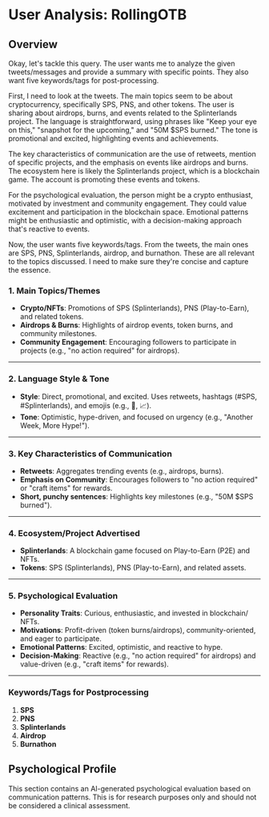 # User Analysis: RollingOTB

## Overview

<think>
Okay, let's tackle this query. The user wants me to analyze the given tweets/messages and provide a summary with specific points. They also want five keywords/tags for post-processing. 

First, I need to look at the tweets. The main topics seem to be about cryptocurrency, specifically SPS, PNS, and other tokens. The user is sharing about airdrops, burns, and events related to the Splinterlands project. The language is straightforward, using phrases like "Keep your eye on this," "snapshot for the upcoming," and "50M $SPS burned." The tone is promotional and excited, highlighting events and achievements.

The key characteristics of communication are the use of retweets, mention of specific projects, and the emphasis on events like airdrops and burns. The ecosystem here is likely the Splinterlands project, which is a blockchain game. The account is promoting these events and tokens.

For the psychological evaluation, the person might be a crypto enthusiast, motivated by investment and community engagement. They could value excitement and participation in the blockchain space. Emotional patterns might be enthusiastic and optimistic, with a decision-making approach that's reactive to events.

Now, the user wants five keywords/tags. From the tweets, the main ones are SPS, PNS, Splinterlands, airdrop, and burnathon. These are all relevant to the topics discussed. I need to make sure they're concise and capture the essence.
</think>

### **1. Main Topics/Themes**  
- **Crypto/NFTs**: Promotions of SPS (Splinterlands), PNS (Play-to-Earn), and related tokens.  
- **Airdrops & Burns**: Highlights of airdrop events, token burns, and community milestones.  
- **Community Engagement**: Encouraging followers to participate in projects (e.g., "no action required" for airdrops).  

---

### **2. Language Style & Tone**  
- **Style**: Direct, promotional, and excited. Uses retweets, hashtags (#SPS, #Splinterlands), and emojis (e.g., 🎉, 📈).  
- **Tone**: Optimistic, hype-driven, and focused on urgency (e.g., "Another Week, More Hype!").  

---

### **3. Key Characteristics of Communication**  
- **Retweets**: Aggregates trending events (e.g., airdrops, burns).  
- **Emphasis on Community**: Encourages followers to "no action required" or "craft items" for rewards.  
- **Short, punchy sentences**: Highlights key milestones (e.g., "50M $SPS burned").  

---

### **4. Ecosystem/Project Advertised**  
- **Splinterlands**: A blockchain game focused on Play-to-Earn (P2E) and NFTs.  
- **Tokens**: SPS (Splinterlands), PNS (Play-to-Earn), and related assets.  

---

### **5. Psychological Evaluation**  
- **Personality Traits**: Curious, enthusiastic, and invested in blockchain/ NFTs.  
- **Motivations**: Profit-driven (token burns/airdrops), community-oriented, and eager to participate.  
- **Emotional Patterns**: Excited, optimistic, and reactive to hype.  
- **Decision-Making**: Reactive (e.g., "no action required" for airdrops) and value-driven (e.g., "craft items" for rewards).  

---

### **Keywords/Tags for Postprocessing**  
1. **SPS**  
2. **PNS**  
3. **Splinterlands**  
4. **Airdrop**  
5. **Burnathon**

## Psychological Profile

This section contains an AI-generated psychological evaluation based on communication patterns. This is for research purposes only and should not be considered a clinical assessment.